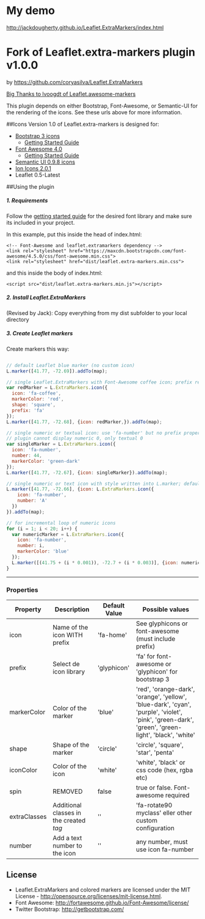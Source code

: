 # My demo
http://jackdougherty.github.io/Leaflet.ExtraMarkers/index.html

# Fork of Leaflet.extra-markers plugin v1.0.0
by https://github.com/coryasilva/Leaflet.ExtraMarkers

<a href="https://github.com/lvoogdt/Leaflet.awesome-markers">Big Thanks to lvoogdt of Leaflet.awesome-markers</a>

This plugin depends on either Bootstrap, Font-Awesome, or Semantic-UI for the rendering of the icons. See these urls above for more information.

##Icons
Version 1.0 of Leaflet.extra-markers is designed for:
- [Bootstrap 3 icons](http://twitter.github.com/bootstrap/)
  -  [Getting Started Guide](http://getbootstrap.com/getting-started/)
- [Font Awesome 4.0](http://fortawesome.github.com/Font-Awesome/)
  - [Getting Started Guide](http://fortawesome.github.io/Font-Awesome/get-started/)
- [Semantic UI 0.9.8 icons](http://semantic-ui.com/)
- [Ion Icons 2.0.1](http://ionicons.com/)
- Leaflet 0.5-Latest

##Using the plugin


##### 1. Requirements #####

Follow the [getting started guide](#icons) for the desired font library and make sure its included in your project.

In this example, put this inside the head of index.html:
```
<!-- Font-Awesome and leaflet.extramarkers dependency -->
<link rel="stylesheet" href="https://maxcdn.bootstrapcdn.com/font-awesome/4.5.0/css/font-awesome.min.css">
<link rel="stylesheet" href="dist/leaflet.extra-markers.min.css">
```
and this inside the body of index.html:
```
<script src="dist/leaflet.extra-markers.min.js"></script>
```

##### 2. Install Leaflet.ExtraMarkers #####

(Revised by Jack): Copy everything from my dist subfolder to your local directory

##### 3. Create Leaflet markers #####

Create markers this way:
````js

// default Leaflet blue marker (no custom icon)
L.marker([41.77, -72.69]).addTo(map);

// single Leaflet.ExtraMarkers with Font-Awesome coffee icon; prefix required
var redMarker = L.ExtraMarkers.icon({
  icon: 'fa-coffee',
  markerColor: 'red',
  shape: 'square',
  prefix: 'fa'
});
L.marker([41.77, -72.68], {icon: redMarker,}).addTo(map);

// single numeric or textual icon: use 'fa-number' but no prefix property
// plugin cannot display numeric 0, only textual 0
var singleMarker = L.ExtraMarkers.icon({
  icon: 'fa-number',
  number: 44,
  markerColor: 'green-dark'
});
L.marker([41.77, -72.67], {icon: singleMarker}).addTo(map);

// single numeric or text icon with style written into L.marker; default color is red
L.marker([41.77, -72.66], {icon: L.ExtraMarkers.icon({
    icon: 'fa-number',
    number: 'A'
  })
}).addTo(map);

// for incremental loop of numeric icons
for (i = 1; i < 20; i++) {
  var numericMarker = L.ExtraMarkers.icon({
    icon: 'fa-number',
    number: i,
    markerColor: 'blue'
  });
  L.marker([(41.75 + (i * 0.001)), -72.7 + (i * 0.003)], {icon: numericMarker}).addTo(map);
}
````
---


### Properties

| Property        | Description                  | Default Value | Possible  values                                     |
| --------------- | ---------------------------- | ------------- | ---------------------------------------------------- |
| icon            | Name of the icon WITH prefix | 'fa-home'     | See glyphicons or font-awesome (must include prefix)  |
| prefix          | Select de icon library       | 'glyphicon'   | 'fa' for font-awesome or 'glyphicon' for bootstrap 3 |
| markerColor     | Color of the marker          | 'blue'        | 'red', 'orange-dark', 'orange', 'yellow', 'blue-dark', 'cyan', 'purple', 'violet', 'pink', 'green-dark', 'green', 'green-light', 'black', 'white' |
| shape           | Shape of the marker          | 'circle'      | 'circle', 'square', 'star', 'penta' |
| iconColor       | Color of the icon            | 'white'       | 'white', 'black' or css code (hex, rgba etc) |
| spin            | REMOVED                      | false         | true or false. Font-awesome required |
| extraClasses    | Additional classes in the created <i> tag | '' | 'fa-rotate90 myclass' eller other custom configuration |
| number          | Add a text number to the icon| ''             | any number, must use icon fa-number |

## License
- Leaflet.ExtraMarkers and colored markers are licensed under the MIT License - http://opensource.org/licenses/mit-license.html.
- Font Awesome: http://fortawesome.github.io/Font-Awesome/license/
- Twitter Bootstrap: http://getbootstrap.com/
